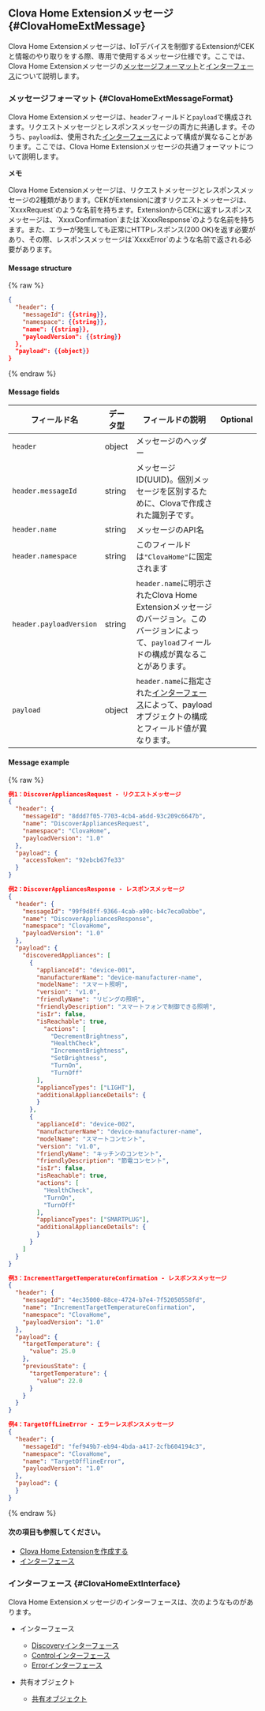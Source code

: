 ## Clova Home Extensionメッセージ {#ClovaHomeExtMessage}
Clova Home Extensionメッセージは、IoTデバイスを制御するExtensionがCEKと情報のやり取りをする際、専用で使用するメッセージ仕様です。ここでは、Clova Home Extensionメッセージの[メッセージフォーマット](#ClovaHomeExtMessageFormat)と[インターフェース](#ClovaHomeExtInterface)について説明します。

### メッセージフォーマット {#ClovaHomeExtMessageFormat}

Clova Home Extensionメッセージは、`header`フィールドと`payload`で構成されます。リクエストメッセージとレスポンスメッセージの両方に共通します。そのうち、`payload`は、使用された[インターフェース](#ClovaHomeExtInterface)によって構成が異なることがあります。ここでは、Clova Home Extensionメッセージの共通フォーマットについて説明します。

<div class="note">
  <p><strong>メモ</strong></p>
  <p>Clova Home Extensionメッセージは、リクエストメッセージとレスポンスメッセージの2種類があります。CEKがExtensionに渡すリクエストメッセージは、`XxxxRequest`のような名前を持ちます。ExtensionからCEKに返すレスポンスメッセージは、`XxxxConfirmation`または`XxxxResponse`のような名前を持ちます。また、エラーが発生しても正常にHTTPレスポンス(200 OK)を返す必要があり、その際、レスポンスメッセージは`XxxxError`のような名前で返される必要があります。</p>
</div>

#### Message structure
{% raw %}
```json
{
  "header": {
    "messageId": {{string}},
    "namespace": {{string}},
    "name": {{string}},
    "payloadVersion": {{string}}
  },
  "payload": {{object}}
}
```
{% endraw %}


#### Message fields
| フィールド名            | データ型 | フィールドの説明             | Optional |
| ----------------------- | -------- | ---------------------------- | :------: |
| `header`                | object   | メッセージのヘッダー         | <!-- --> |
| `header.messageId`      | string   | メッセージID(UUID)。個別メッセージを区別するために、Clovaで作成された識別子です。 | <!-- --> |
| `header.name`           | string   | メッセージのAPI名            | <!-- --> |
| `header.namespace`      | string   | このフィールドは`"ClovaHome"`に固定されます | <!-- --> |
| `header.payloadVersion` | string   | `header.name`に明示されたClova Home Extensionメッセージのバージョン。このバージョンによって、`payload`フィールドの構成が異なることがあります。 | <!-- --> |
| `payload`               | object   | `header.name`に指定された[インターフェース](#ClovaHomeExtInterface)によって、payloadオブジェクトの構成とフィールド値が異なります。 | <!-- --> |

#### Message example
{% raw %}
```json
例1：DiscoverAppliancesRequest - リクエストメッセージ
{
  "header": {
    "messageId": "8ddd7f05-7703-4cb4-a6dd-93c209c6647b",
    "name": "DiscoverAppliancesRequest",
    "namespace": "ClovaHome",
    "payloadVersion": "1.0"
  },
  "payload": {
    "accessToken": "92ebcb67fe33"
  }
}

例2：DiscoverAppliancesResponse - レスポンスメッセージ
{
  "header": {
    "messageId": "99f9d8ff-9366-4cab-a90c-b4c7eca0abbe",
    "name": "DiscoverAppliancesResponse",
    "namespace": "ClovaHome",
    "payloadVersion": "1.0"
  },
  "payload": {
    "discoveredAppliances": [
      {
        "applianceId": "device-001",
        "manufacturerName": "device-manufacturer-name",
        "modelName": "スマート照明",
        "version": "v1.0",
        "friendlyName": "リビングの照明",
        "friendlyDescription": "スマートフォンで制御できる照明",
        "isIr": false,
        "isReachable": true,
          "actions": [
            "DecrementBrightness",
            "HealthCheck",
            "IncrementBrightness",
            "SetBrightness",
            "TurnOn",
            "TurnOff"
        ],
        "applianceTypes": ["LIGHT"],
        "additionalApplianceDetails": {
        }
      },
      {
        "applianceId": "device-002",
        "manufacturerName": "device-manufacturer-name",
        "modelName": "スマートコンセント",
        "version": "v1.0",
        "friendlyName": "キッチンのコンセント",
        "friendlyDescription": "節電コンセント",
        "isIr": false,
        "isReachable": true,
        "actions": [
          "HealthCheck",
          "TurnOn",
          "TurnOff"
        ],
        "applianceTypes": ["SMARTPLUG"],
        "additionalApplianceDetails": {
        }
      }
    ]
  }
}

例3：IncrementTargetTemperatureConfirmation - レスポンスメッセージ
{
  "header": {
    "messageId": "4ec35000-88ce-4724-b7e4-7f52050558fd",
    "name": "IncrementTargetTemperatureConfirmation",
    "namespace": "ClovaHome",
    "payloadVersion": "1.0"
  },
  "payload": {
    "targetTemperature": {
      "value": 25.0
    },
    "previousState": {
      "targetTemperature": {
        "value": 22.0
      }
    }
  }
}

例4：TargetOffLineError - エラーレスポンスメッセージ
{
  "header": {
    "messageId": "fef949b7-eb94-4bda-a417-2cfb604194c3",
    "namespace": "ClovaHome",
    "name": "TargetOfflineError",
    "payloadVersion": "1.0"
  },
  "payload": {
  }
}
```
{% endraw %}

#### 次の項目も参照してください。
* [Clova Home Extensionを作成する](/CEK/Guides/Build_Clova_Home_Extension.md)
* [インターフェース](#ClovaHomeExtInterface)

### インターフェース {#ClovaHomeExtInterface}
Clova Home Extensionメッセージのインターフェースは、次のようなものがあります。

* インターフェース
  * [Discoveryインターフェース](/CEK/References/ClovaHomeInterface/Discovery_Interfaces.md)
  * [Controlインターフェース](/CEK/References/ClovaHomeInterface/Control_Interfaces.md)
  * [Errorインターフェース](/CEK/References/ClovaHomeInterface/Error_Interfaces.md)

* 共有オブジェクト
  * [共有オブジェクト](/CEK/References/ClovaHomeInterface/Shared_Objects.md)
